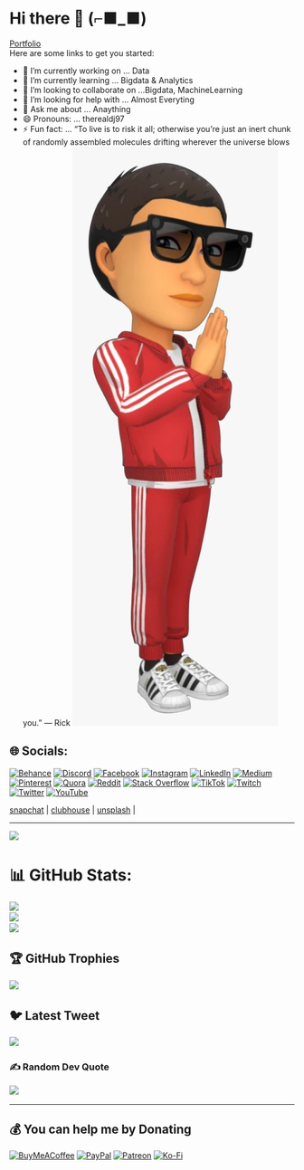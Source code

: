 # Hi there 👋 (⌐■_■) 
[Portfolio](https://therealdj97.github.io/)\
Here are some links to get you started:

- 🔭 I’m currently working on ... Data
- 🌱 I’m currently learning ... Bigdata & Analytics
- 👯 I’m looking to collaborate on ...Bigdata, MachineLearning
- 🤔 I’m looking for help with ... Almost Everyting
- 💬 Ask me about ... Anaything
- 😄 Pronouns: ... therealdj97
- ⚡ Fun fact: ... “To live is to risk it all; otherwise you’re just an inert chunk of randomly assembled molecules drifting wherever the universe blows you.” — Rick
![img](snapchat.jpeg)


## 🌐 Socials:
[![Behance](https://img.shields.io/badge/Behance-1769ff?logo=behance&logoColor=white)](https://behance.net/1) [![Discord](https://img.shields.io/badge/Discord-%237289DA.svg?logo=discord&logoColor=white)](https://discord.gg/2) [![Facebook](https://img.shields.io/badge/Facebook-%231877F2.svg?logo=Facebook&logoColor=white)](https://facebook.com/therealdj97) [![Instagram](https://img.shields.io/badge/Instagram-%23E4405F.svg?logo=Instagram&logoColor=white)](https://instagram.com/4) [![LinkedIn](https://img.shields.io/badge/LinkedIn-%230077B5.svg?logo=linkedin&logoColor=white)](https://linkedin.com/in/5) [![Medium](https://img.shields.io/badge/Medium-12100E?logo=medium&logoColor=white)](https://medium.com/@6) [![Pinterest](https://img.shields.io/badge/Pinterest-%23E60023.svg?logo=Pinterest&logoColor=white)](https://pinterest.com/therealdj97) [![Quora](https://img.shields.io/badge/Quora-%23B92B27.svg?logo=Quora&logoColor=white)](https://quora.com/profile/8) [![Reddit](https://img.shields.io/badge/Reddit-%23FF4500.svg?logo=Reddit&logoColor=white)](https://reddit.com/user/9) [![Stack Overflow](https://img.shields.io/badge/-Stackoverflow-FE7A16?logo=stack-overflow&logoColor=white)](https://stackoverflow.com/users/10) [![TikTok](https://img.shields.io/badge/TikTok-%23000000.svg?logo=TikTok&logoColor=white)](https://tiktok.com/@11) [![Twitch](https://img.shields.io/badge/Twitch-%239146FF.svg?logo=Twitch&logoColor=white)](https://twitch.tv/12) [![Twitter](https://img.shields.io/badge/Twitter-%231DA1F2.svg?logo=Twitter&logoColor=white)](https://twitter.com/13) [![YouTube](https://img.shields.io/badge/YouTube-%23FF0000.svg?logo=YouTube&logoColor=white)](https://youtube.com/c/DJ97Presents)

[snapchat](https://www.snapchat.com/add/therealdj97) |  [clubhouse](https://www.clubhouse.com/@therealdj97) | [unsplash](https://unsplash.com/@therealdj97) |

---
[![](https://visitcount.itsvg.in/api?id=therealdj97&icon=9&color=0)](https://visitcount.itsvg.in)

# 📊 GitHub Stats:
![](https://github-readme-stats.vercel.app/api?username=therealdj97&theme=dark&hide_border=false&include_all_commits=false&count_private=false)<br/>
![](https://github-readme-streak-stats.herokuapp.com/?user=therealdj97&theme=dark&hide_border=false)<br/>
![](https://github-readme-stats.vercel.app/api/top-langs/?username=therealdj97&theme=dark&hide_border=false&include_all_commits=false&count_private=false&layout=compact)

## 🏆 GitHub Trophies
![](https://github-profile-trophy.vercel.app/?username=therealdj97&theme=tokyonight&no-frame=false&no-bg=false&margin-w=4)

## 🐦 Latest Tweet
[![](https://gtce.itsvg.in/api?username=therealdj97)](https://github.com/VishwaGauravIn/github-twitter-card-embed)

### ✍️ Random Dev Quote
![](https://quotes-github-readme.vercel.app/api?type=horizontal&theme=tokyonight)

---


  ## 💰 You can help me by Donating
  [![BuyMeACoffee](https://img.shields.io/badge/Buy%20Me%20a%20Coffee-ffdd00?style=for-the-badge&logo=buy-me-a-coffee&logoColor=black)](https://buymeacoffee.com/1) [![PayPal](https://img.shields.io/badge/PayPal-00457C?style=for-the-badge&logo=paypal&logoColor=white)](https://paypal.me/2) [![Patreon](https://img.shields.io/badge/Patreon-F96854?style=for-the-badge&logo=patreon&logoColor=white)](https://patreon.com/3) [![Ko-Fi](https://img.shields.io/badge/Ko--fi-F16061?style=for-the-badge&logo=ko-fi&logoColor=white)](https://ko-fi.com/4)